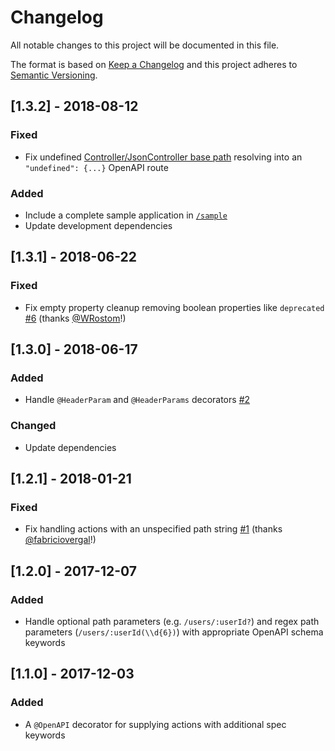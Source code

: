 # Changelog
All notable changes to this project will be documented in this file.

The format is based on [Keep a Changelog](http://keepachangelog.com/en/1.0.0/)
and this project adheres to [Semantic Versioning](http://semver.org/spec/v2.0.0.html).

## [1.3.2] - 2018-08-12
### Fixed
- Fix undefined [Controller/JsonController base path](https://github.com/typestack/routing-controllers#prefix-controller-with-base-route) resolving into an `"undefined": {...}` OpenAPI route
### Added
- Include a complete sample application in [`/sample`](/sample)
- Update development dependencies

## [1.3.1] - 2018-06-22
### Fixed
- Fix empty property cleanup removing boolean properties like `deprecated` [#6](https://github.com/epiphone/routing-controllers-openapi/issues/6) (thanks [@WRostom](https://github.com/WRostom)!)

## [1.3.0] - 2018-06-17
### Added
- Handle `@HeaderParam` and `@HeaderParams` decorators [#2](https://github.com/epiphone/routing-controllers-openapi/issues/2)
### Changed
- Update dependencies

## [1.2.1] - 2018-01-21
### Fixed
- Fix handling actions with an unspecified path string [#1](https://github.com/epiphone/routing-controllers-openapi/pull/1) (thanks [@fabriciovergal](https://github.com/fabriciovergal)!)

## [1.2.0] - 2017-12-07
### Added
- Handle optional path parameters (e.g. `/users/:userId?`) and regex path parameters (`/users/:userId(\\d{6})`) with appropriate OpenAPI schema keywords

## [1.1.0] - 2017-12-03
### Added
- A `@OpenAPI` decorator for supplying actions with additional spec keywords



